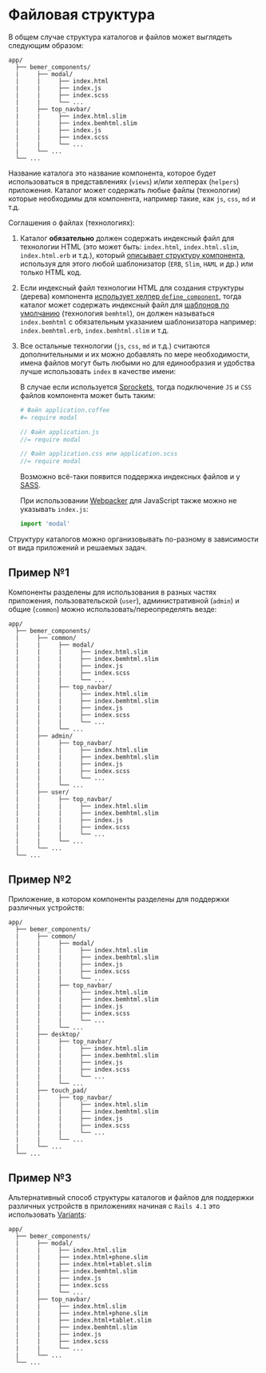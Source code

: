 # Файловая структура

В общем случае структура каталогов и файлов может выглядеть следующим образом:

```
app/
  ├── bemer_components/
  |     ├── modal/
  |     |     ├── index.html
  |     |     ├── index.js
  |     |     ├── index.scss
  |     |     └── ...
  |     ├── top_navbar/
  |     |     ├── index.html.slim
  |     |     ├── index.bemhtml.slim
  |     |     ├── index.js
  |     |     ├── index.scss
  |     |     └── ...
  |     └── ...
  └── ...
```

Название каталога это название компонента, которое будет использоваться в представлениях (`views`) и/или хелперах (`helpers`) приложения. Каталог может содержать любые файлы (технологии) которые необходимы для компонента, например такие, как `js`, `css`, `md` и т.д.

Соглашения о файлах (технологиях):

1. Каталог **обязательно** должен содержать индексный файл для технологии HTML (это может быть: `index.html`, `index.html.slim`, `index.html.erb` и т.д.), который [описывает структуру компонента](Создание-и-использование-UI-компонент.md), используя для этого любой шаблонизатор (`ERB`, `Slim`, `HAML` и др.) или только HTML код.

1. Если индексный файл технологии HTML для создания структуры (дерева) компонента [использует хелпер `define_component`](Хелпер-define_component.md), тогда каталог может содержать индексный файл для [шаблонов по умолчанию](Хелпер-define_templates.md) (технология `bemhtml`), он должен называться `index.bemhtml` с обязательным указанием шаблонизатора например: `index.bemhtml.erb`, `index.bemhtml.slim` и т.д.

1. Все остальные технологии (`js`, `css`, `md` и т.д.) считаются дополнительными и их можно добавлять по мере необходимости, имена файлов могут быть любыми но для единообразия и удобства лучше использовать `index` в качестве имени:

    В случае если используется [Sprockets](https://github.com/rails/sprockets-rails), тогда подключение `JS` и `CSS` файлов компонента может быть таким:

    ```coffeescript
    # Файл application.coffee
    #= require modal
    ```

    ```js
    // Файл application.js
    //= require modal
    ```

    ```scss
    // Файл application.css или application.scss
    //= require modal
    ```

    Возможно всё-таки появится поддержка индексных файлов и у [SASS](https://github.com/sass/sass/issues/690).

    При использовании [Webpacker](https://github.com/rails/webpacker) для JavaScript также можно не указывать `index.js`:
    ```js
    import 'modal'
    ```


Структуру каталогов можно организовывать по-разному в зависимости от вида приложений и решаемых задач.

## Пример №1

Компоненты разделены для использования в разных частях приложения, пользовательской (`user`), административной (`admin`) и общие (`common`) можно использовать/переопределять везде:

```
app/
  ├── bemer_components/
  |     ├── common/
  |     |     ├── modal/
  |     |     |     ├── index.html.slim
  |     |     |     ├── index.bemhtml.slim
  |     |     |     ├── index.js
  |     |     |     ├── index.scss
  |     |     |     └── ...
  |     |     ├── top_navbar/
  |     |     |     ├── index.html.slim
  |     |     |     ├── index.bemhtml.slim
  |     |     |     ├── index.js
  |     |     |     ├── index.scss
  |     |     |     └── ...
  |     |     └── ...
  |     ├── admin/
  |     |     ├── top_navbar/
  |     |     |     ├── index.html.slim
  |     |     |     ├── index.bemhtml.slim
  |     |     |     ├── index.js
  |     |     |     ├── index.scss
  |     |     |     └── ...
  |     |     └── ...
  |     ├── user/
  |     |     ├── top_navbar/
  |     |     |     ├── index.html.slim
  |     |     |     ├── index.bemhtml.slim
  |     |     |     ├── index.js
  |     |     |     ├── index.scss
  |     |     |     └── ...
  |     |     └── ...
  |     └── ...
  └── ...
```

## Пример №2

Приложение, в котором компоненты разделены для поддержки различных устройств:

```
app/
  ├── bemer_components/
  |     ├── common/
  |     |     ├── modal/
  |     |     |     ├── index.html.slim
  |     |     |     ├── index.bemhtml.slim
  |     |     |     ├── index.js
  |     |     |     ├── index.scss
  |     |     |     └── ...
  |     |     ├── top_navbar/
  |     |     |     ├── index.html.slim
  |     |     |     ├── index.bemhtml.slim
  |     |     |     ├── index.js
  |     |     |     ├── index.scss
  |     |     |     └── ...
  |     |     └── ...
  |     ├── desktop/
  |     |     ├── top_navbar/
  |     |     |     ├── index.html.slim
  |     |     |     ├── index.bemhtml.slim
  |     |     |     ├── index.js
  |     |     |     ├── index.scss
  |     |     |     └── ...
  |     |     └── ...
  |     ├── touch_pad/
  |     |     ├── top_navbar/
  |     |     |     ├── index.html.slim
  |     |     |     ├── index.bemhtml.slim
  |     |     |     ├── index.js
  |     |     |     ├── index.scss
  |     |     |     └── ...
  |     |     └── ...
  |     └── ...
  └── ...
```

## Пример №3

Альтернативный способ структуры каталогов и файлов для поддержки различных устройств в приложениях начиная с `Rails 4.1` это использовать [Variants](http://guides.rubyonrails.org/4_1_release_notes.html#action-pack-variants):

```
app/
  ├── bemer_components/
  |     ├── modal/
  |     |     ├── index.html.slim
  |     |     ├── index.html+phone.slim
  |     |     ├── index.html+tablet.slim
  |     |     ├── index.bemhtml.slim
  |     |     ├── index.js
  |     |     ├── index.scss
  |     |     └── ...
  |     ├── top_navbar/
  |     |     ├── index.html.slim
  |     |     ├── index.html+phone.slim
  |     |     ├── index.html+tablet.slim
  |     |     ├── index.bemhtml.slim
  |     |     ├── index.js
  |     |     ├── index.scss
  |     |     └── ...
  |     └── ...
  └── ...
```
